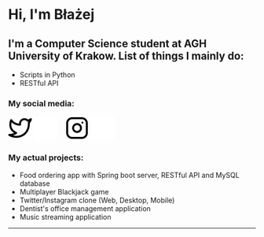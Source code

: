 # Hi, I'm Błażej

## I'm a Computer Science student at AGH University of Krakow. List of things I mainly do:

- Scripts in Python
- RESTful API

### My social media:

[![website](./img/twitter-light.svg)](https://twitter.com/blizek_#gh-light-mode-only)
[![website](./img/twitter-dark.svg)](https://twitter.com/blizek_#gh-dark-mode-only)
&nbsp;&nbsp;
[![website](./img/instagram-light.svg)](https://www.instagram.com/blizek_/#gh-light-mode-only)
[![website](./img/instagram-dark.svg)](https://www.instagram.com/blizek_/#gh-dark-mode-only)

### My actual projects:

- Food ordering app with Spring boot server, RESTful API and MySQL database
- Multiplayer Blackjack game
- Twitter/Instagram clone (Web, Desktop, Mobile)
- Dentist's office management application
- Music streaming application

---

<br />
